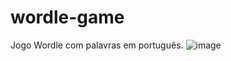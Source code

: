 # wordle-game
Jogo Wordle com palavras em português.
![image](https://user-images.githubusercontent.com/66278680/192843644-7a590ded-d9b5-469b-9466-b5b48fcdf4ab.png)
